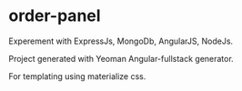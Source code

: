 # order-panel
Experement with ExpressJs, MongoDb, AngularJS, NodeJs. 

Project generated with Yeoman Angular-fullstack generator.

For templating using materialize css.
